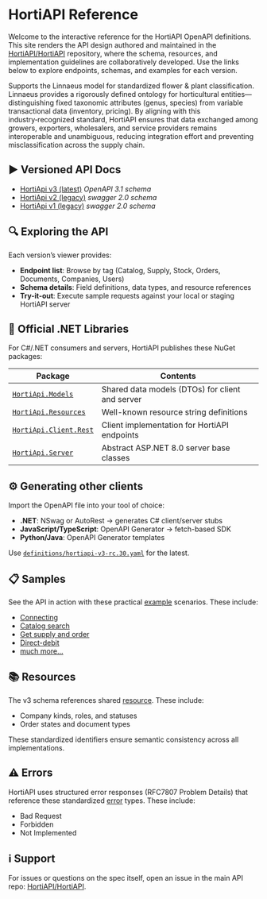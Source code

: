 # HortiAPI Reference

Welcome to the interactive reference for the HortiAPI OpenAPI definitions. This site renders the API design authored and maintained in the [HortiAPI/HortiAPI](https://github.com/HortiAPI/HortiAPI) repository, where the schema, resources, and implementation guidelines are collaboratively developed. Use the links below to explore endpoints, schemas, and examples for each version.

Supports the Linnaeus model for standardized flower & plant classification. Linnaeus provides a rigorously defined ontology for horticultural entities—distinguishing fixed taxonomic attributes (genus, species) from variable transactional data (inventory, pricing). By aligning with this industry‑recognized standard, HortiAPI ensures that data exchanged among growers, exporters, wholesalers, and service providers remains interoperable and unambiguous, reducing integration effort and preventing misclassification across the supply chain.

## ▶️ Versioned API Docs

* [HortiApi v3 (latest)](/v3) *OpenAPI 3.1 schema*
* [HortiApi v2 (legacy)](/v2) *swagger 2.0 schema*
* [HortiApi v1 (legacy)](/v1) *swagger 2.0 schema*

## 🔍 Exploring the API

Each version’s viewer provides:

* **Endpoint list**: Browse by tag (Catalog, Supply, Stock, Orders, Documents, Companies, Users)
* **Schema details**: Field definitions, data types, and resource references
* **Try-it-out**: Execute sample requests against your local or staging HortiAPI server

## 🧩 Official .NET Libraries

For C#/.NET consumers and servers, HortiAPI publishes these NuGet packages:

| Package                                                                       | Contents                                          |
| ----------------------------------------------------------------------------- | ------------------------------------------------- |
| [`HortiApi.Models`](https://www.nuget.org/packages/HortiApi.Models)           | Shared data models (DTOs) for client and server   |
| [`HortiApi.Resources`](https://www.nuget.org/packages/HortiApi.Resources)     | Well-known resource string definitions            |
| [`HortiApi.Client.Rest`](https://www.nuget.org/packages/HortiApi.Client.Rest) | Client implementation for HortiAPI endpoints      |
| [`HortiApi.Server`](https://www.nuget.org/packages/HortiApi.Server)           | Abstract ASP.NET 8.0 server base classes          |

## ⚙️ Generating other clients

Import the OpenAPI file into your tool of choice:

* **.NET**: NSwag or AutoRest → generates C# client/server stubs
* **JavaScript/TypeScript**: OpenAPI Generator → fetch-based SDK
* **Python/Java**: OpenAPI Generator templates

Use [`definitions/hortiapi-v3-rc.30.yaml`](/definitions/hortiapi-v3-rc.30.yaml) for the latest.

## 📋 Samples

See the API in action with these practical [example](/sample) scenarios. These include:

* [Connecting](/sample/connect.md)
* [Catalog search](/sample/catalog-search.md)
* [Get supply and order](/sample/get-supply-and-order.md)
* [Direct-debit](/sample/direct-debit.md)
* [much more...](/sample)

## 📚 Resources

The v3 schema references shared [resource](/resource). These include:

* Company kinds, roles, and statuses
* Order states and document types

These standardized identifiers ensure semantic consistency across all implementations.

## ⚠️ Errors

HortiAPI uses structured error responses (RFC7807 Problem Details) that reference these standardized [error](/error) types. These include:

* Bad Request
* Forbidden
* Not Implemented

## ℹ️ Support

For issues or questions on the spec itself, open an issue in the main API repo: [HortiAPI/HortiAPI](https://github.com/HortiAPI/HortiAPI/issues).
